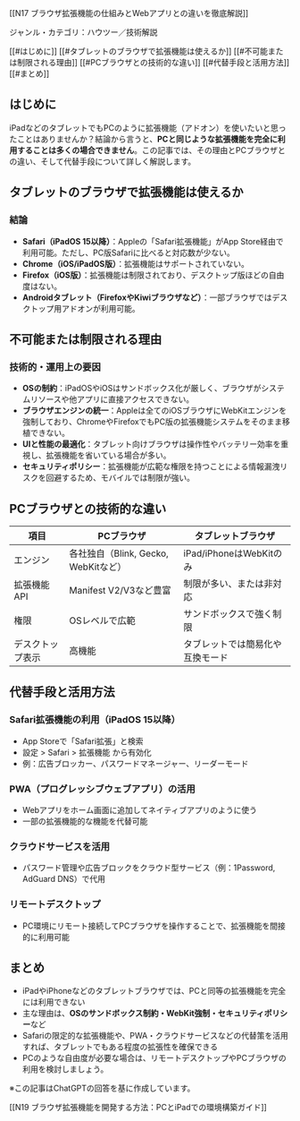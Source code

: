 [[N17 ブラウザ拡張機能の仕組みとWebアプリとの違いを徹底解説]]


ジャンル・カテゴリ：ハウツー／技術解説

[[#はじめに]]
[[#タブレットのブラウザで拡張機能は使えるか]]
[[#不可能または制限される理由]]
[[#PCブラウザとの技術的な違い]]
[[#代替手段と活用方法]]
[[#まとめ]]

## はじめに
iPadなどのタブレットでもPCのように拡張機能（アドオン）を使いたいと思ったことはありませんか？結論から言うと、**PCと同じような拡張機能を完全に利用することは多くの場合できません**。この記事では、その理由とPCブラウザとの違い、そして代替手段について詳しく解説します。

## タブレットのブラウザで拡張機能は使えるか
### 結論
- **Safari（iPadOS 15以降）**：Appleの「Safari拡張機能」がApp Store経由で利用可能。ただし、PC版Safariに比べると対応数が少ない。
- **Chrome（iOS/iPadOS版）**：拡張機能はサポートされていない。
- **Firefox（iOS版）**：拡張機能は制限されており、デスクトップ版ほどの自由度はない。
- **Androidタブレット（FirefoxやKiwiブラウザなど）**：一部ブラウザではデスクトップ用アドオンが利用可能。

## 不可能または制限される理由
### 技術的・運用上の要因
- **OSの制約**：iPadOSやiOSはサンドボックス化が厳しく、ブラウザがシステムリソースや他アプリに直接アクセスできない。
- **ブラウザエンジンの統一**：Appleは全てのiOSブラウザにWebKitエンジンを強制しており、ChromeやFirefoxでもPC版の拡張機能システムをそのまま移植できない。
- **UIと性能の最適化**：タブレット向けブラウザは操作性やバッテリー効率を重視し、拡張機能を省いている場合が多い。
- **セキュリティポリシー**：拡張機能が広範な権限を持つことによる情報漏洩リスクを回避するため、モバイルでは制限が強い。

## PCブラウザとの技術的な違い
| 項目 | PCブラウザ | タブレットブラウザ |
|------|------------|------------------|
| エンジン | 各社独自（Blink, Gecko, WebKitなど） | iPad/iPhoneはWebKitのみ |
| 拡張機能API | Manifest V2/V3など豊富 | 制限が多い、または非対応 |
| 権限 | OSレベルで広範 | サンドボックスで強く制限 |
| デスクトップ表示 | 高機能 | タブレットでは簡易化や互換モード |

## 代替手段と活用方法
### Safari拡張機能の利用（iPadOS 15以降）
- App Storeで「Safari拡張」と検索
- 設定 > Safari > 拡張機能 から有効化
- 例：広告ブロッカー、パスワードマネージャー、リーダーモード

### PWA（プログレッシブウェブアプリ）の活用
- Webアプリをホーム画面に追加してネイティブアプリのように使う
- 一部の拡張機能的な機能を代替可能

### クラウドサービスを活用
- パスワード管理や広告ブロックをクラウド型サービス（例：1Password, AdGuard DNS）で代用

### リモートデスクトップ
- PC環境にリモート接続してPCブラウザを操作することで、拡張機能を間接的に利用可能

## まとめ
- iPadやiPhoneなどのタブレットブラウザでは、PCと同等の拡張機能を完全には利用できない  
- 主な理由は、**OSのサンドボックス制約・WebKit強制・セキュリティポリシー**など  
- Safariの限定的な拡張機能や、PWA・クラウドサービスなどの代替策を活用すれば、タブレットでもある程度の拡張性を確保できる  
- PCのような自由度が必要な場合は、リモートデスクトップやPCブラウザの利用を検討しましょう。

※この記事はChatGPTの回答を基に作成しています。

[[N19 ブラウザ拡張機能を開発する方法：PCとiPadでの環境構築ガイド]]